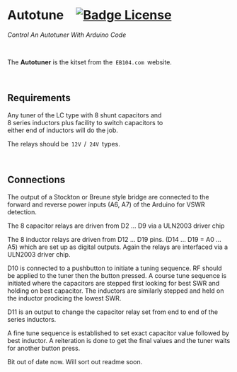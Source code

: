 
# Autotune [![Badge License]][License]

*Control An Autotuner With Arduino Code*

<br>

The **Autotuner** is the kitset from the `EB104.com` website.

<br>

## Requirements

Any tuner of the LC type with 8 shunt capacitors and <br>
8 series inductors plus facility to switch capacitors to <br>
either end of inductors will do the job.

The relays should be `12V` / `24V` types.

<br>

## Connections

The output of a Stockton or Breune style bridge are
connected to the forward and reverse power inputs
(A6, A7) of the Arduino for VSWR detection.

The 8 capacitor relays are driven from D2 ... D9 via
a ULN2003 driver chip

The 8 inductor relays are driven from D12 ... D19 pins.
(D14 ... D19 = A0 ... A5) which are set up as digital
outputs. Again the relays are interfaced via a ULN2003
driver chip.

D10 is connected to a pushbutton to initiate a tuning
sequence. RF should be applied to the tuner then the
button pressed. A course tune sequence is initiated
where the capacitors are stepped first looking for
best SWR and holding on best capacitor. The inductors
are similarly stepped and held on the inductor prodicing
the lowest SWR.

D11 is an output to change the capacitor relay set from
end to end of the series inductors.

A fine tune sequence is established to set exact capacitor
value followed by best inductor. A reiteration is done
to get the final values and the tuner waits for another
button press.

Bit out of date now. Will sort out readme soon.


<!----------------------------------------------------------------------------->

[Badge License]: https://img.shields.io/badge/License-GPL_v2-blue.svg

[License]: LICENSE
